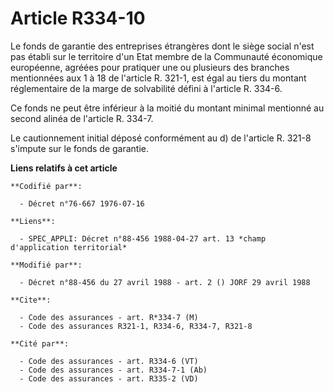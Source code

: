 # Article R334-10

Le fonds de garantie des entreprises étrangères dont le siège social n'est pas établi sur le territoire d'un Etat membre de
la Communauté économique européenne, agréées pour pratiquer une ou plusieurs des branches mentionnées aux 1 à 18 de l'article
R. 321-1, est égal au tiers du montant réglementaire de la marge de solvabilité défini à l'article R. 334-6.

Ce fonds ne peut être inférieur à la moitié du montant minimal mentionné au second alinéa de l'article R. 334-7.

Le cautionnement initial déposé conformément au d) de l'article R. 321-8 s'impute sur le fonds de garantie.

**Liens relatifs à cet article**

	**Codifié par**:

	  - Décret n°76-667 1976-07-16

	**Liens**:

	  - SPEC_APPLI: Décret n°88-456 1988-04-27 art. 13 *champ d'application territorial*

	**Modifié par**:

	  - Décret n°88-456 du 27 avril 1988 - art. 2 () JORF 29 avril 1988

	**Cite**:

	  - Code des assurances - art. R*334-7 (M)
	  - Code des assurances R321-1, R334-6, R334-7, R321-8

	**Cité par**:

	  - Code des assurances - art. R334-6 (VT)
	  - Code des assurances - art. R334-7-1 (Ab)
	  - Code des assurances - art. R335-2 (VD)
